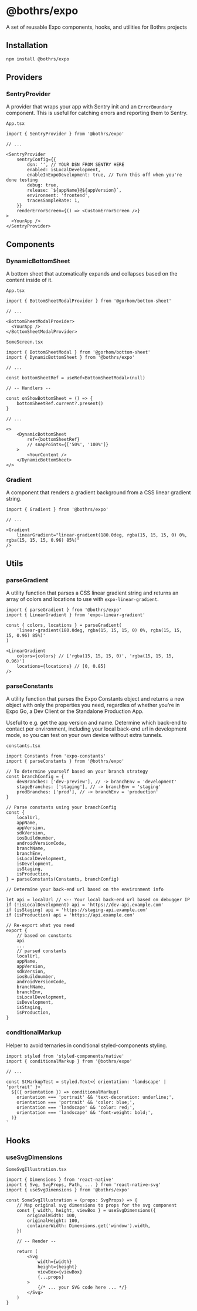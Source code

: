 # @bothrs/expo

A set of reusable Expo components, hooks, and utilities for Bothrs projects

## Installation

```bash
npm install @bothrs/expo
```

## Providers

### SentryProvider

A provider that wraps your app with Sentry init and an `ErrorBoundary` component. This is useful for catching errors and reporting them to Sentry.

`App.tsx`

```tsx
import { SentryProvider } from '@bothrs/expo'

// ...

<SentryProvider
    sentryConfig={{
        dsn: '', // YOUR DSN FROM SENTRY HERE
        enabled: isLocalDevelopment,
        enableInExpoDevelopment: true, // Turn this off when you're done testing
        debug: true,
        release: `${appName}@${appVersion}`,
        environment: 'frontend',
        tracesSampleRate: 1,
    }}
    renderErrorScreen={() => <CustomErrorScreen />}
>
  <YourApp />
</SentryProvider>
```

## Components

### DynamicBottomSheet

A bottom sheet that automatically expands and collapses based on the content inside of it.

`App.tsx`

```tsx
import { BottomSheetModalProvider } from '@gorhom/bottom-sheet'

// ...

<BottomSheetModalProvider>
  <YourApp />
</BottomSheetModalProvider>
```

`SomeScreen.tsx`

```tsx
import { BottomSheetModal } from '@gorhom/bottom-sheet'
import { DynamicBottomSheet } from '@bothrs/expo'

// ...

const bottomSheetRef = useRef<BottomSheetModal>(null)

// -- Handlers --

const onShowBottomSheet = () => {
    bottomSheetRef.current?.present()
}

// ...

<>
    <DynamicBottomSheet
        ref={bottomSheetRef}
        // snapPoints={['50%', '100%']}
    >
        <YourContent />
    </DynamicBottomSheet>
</>
```

### Gradient

A component that renders a gradient background from a CSS linear gradient string.

```tsx
import { Gradient } from '@bothrs/expo'

// ...

<Gradient
    linearGradient="linear-gradient(180.0deg, rgba(15, 15, 15, 0) 0%, rgba(15, 15, 15, 0.96) 85%)"
/>
```

## Utils

### parseGradient

A utility function that parses a CSS linear gradient string and returns an array of colors and locations to use with `expo-linear-gradient`.

```tsx
import { parseGradient } from '@bothrs/expo'
import { LinearGradient } from 'expo-linear-gradient'

const { colors, locations } = parseGradient(
    'linear-gradient(180.0deg, rgba(15, 15, 15, 0) 0%, rgba(15, 15, 15, 0.96) 85%)'
)

<LinearGradient
    colors={colors} // ['rgba(15, 15, 15, 0)', 'rgba(15, 15, 15, 0.96)']
    locations={locations} // [0, 0.85]
/>
```

### parseConstants

A utility function that parses the Expo Constants object and returns a new object with only the properties you need, regardles of whether you're in Expo Go, a Dev Client or the Standalone Production App.

Useful to e.g. get the app version and name. Determine which back-end to contact per environment, including your local back-end url in development mode, so you can test on your own device without extra tunnels.

`constants.tsx`

```tsx
import Constants from 'expo-constants'
import { parseConstants } from '@bothrs/expo'

// To determine yourself based on your branch strategy
const branchConfig = {
    devBranches: ['dev-preview'], // -> branchEnv = 'development'
    stageBranches: ['staging'], // -> branchEnv = 'staging'
    prodBranches: ['prod'], // -> branchEnv = 'production'
}

// Parse constants using your branchConfig
const {
    localUrl,
    appName,
    appVersion,
    sdkVersion,
    iosBuildnumber,
    androidVersionCode,
    branchName,
    branchEnv,
    isLocalDevelopment,
    isDevelopment,
    isStaging,
    isProduction,
} = parseConstants(Constants, branchConfig)

// Determine your back-end url based on the environment info

let api = localUrl // <-- Your local back-end url based on debugger IP
if (!isLocalDevelopment) api = 'https://dev-api.example.com' 
if (isStaging) api = 'https://staging-api.example.com'
if (isProduction) api = 'https://api.example.com'

// Re-export what you need
export {
    // based on constants
    api
    ...
    // parsed constants
    localUrl,
    appName,
    appVersion,
    sdkVersion,
    iosBuildnumber,
    androidVersionCode,
    branchName,
    branchEnv,
    isLocalDevelopment,
    isDevelopment,
    isStaging,
    isProduction,
}
```

### conditionalMarkup

Helper to avoid ternaries in conditional styled-components styling.

```tsx
import styled from 'styled-components/native'
import { conditionalMarkup } from '@bothrs/expo'

// ...

const StMarkupTest = styled.Text<{ orientation: 'landscape' | 'portrait' }>`
  ${({ orientation }) => conditionalMarkup(
    orientation === 'portrait' && 'text-decoration: underline;',
    orientation === 'portrait' && 'color: blue;',
    orientation === 'landscape' && 'color: red;',
    orientation === 'landscape' && 'font-weight: bold;',
  )}
`
```

## Hooks

### useSvgDimensions

`SomeSvgIllustration.tsx`

```tsx
import { Dimensions } from 'react-native'
import { Svg, SvgProps, Path, ... } from 'react-native-svg'
import { useSvgDimensions } from '@bothrs/expo'

const SomeSvgIllustration = (props: SvgProps) => {
    // Map original svg dimensions to props for the svg component
    const { width, height, viewBox } = useSvgDimensions({
        originalWidth: 100,
        originalHeight: 100,
        containerWidth: Dimensions.get('window').width,
    })

    // -- Render --

    return (
        <Svg
            width={width}
            height={height}
            viewBox={viewBox}
            {...props}
        >
            {/* ... your SVG code here ... */}
        </Svg>
    )
}
```

